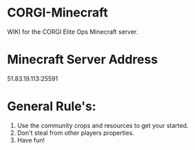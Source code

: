 # CORGI-Minecraft

WIKI for the CORGI Elite Ops Minecraft server.

# Minecraft Server Address

51.83.19.113:25591

# General Rule's:

1. Use the community crops and resources to get your started.
2. Don't steal from other players properties. 
3. Have fun!
